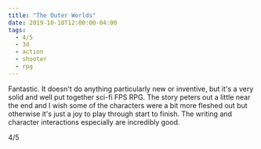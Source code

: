 ```yaml
---
title: "The Outer Worlds"
date: 2019-10-10T12:00:00-04:00
tags:
  - 4/5
  - 3d
  - action
  - shooter
  - rpg
---
```


Fantastic. It doesn't do anything particularly new or inventive, but it's a very solid and well put together sci-fi FPS RPG. The story peters out a little near the end and I wish some of the characters were a bit more fleshed out but otherwise it's just a joy to play through start to finish. The writing and character interactions especially are incredibly good.

4/5
